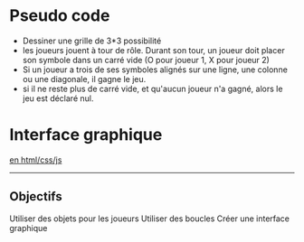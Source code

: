 # Pseudo code

- Dessiner une grille de 3*3 possibilité
- les joueurs jouent à tour de rôle. Durant son tour, un joueur doit placer son symbole dans un carré vide (O pour joueur 1, X pour joueur 2)
- Si un joueur a trois de ses symboles alignés sur une ligne, une colonne ou une diagonale, il gagne le jeu.
- si il ne reste plus de carré vide, et qu'aucun joueur n'a gagné, alors le jeu est déclaré nul.

# Interface graphique
[en html/css/js](https://glitch.com/edit/#!/la-toile-morpion)

___

## Objectifs 
Utiliser des objets pour les joueurs
Utiliser des boucles
Créer une interface graphique